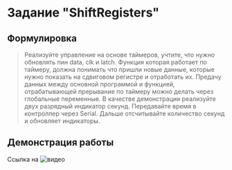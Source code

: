 # Задание "ShiftRegisters"

## Формулировка

> Реализуйте управление на основе таймеров, учтите, что нужно обновлять пин data, clk и latch. Функция которая работает по таймеру, должна понимать что пришли новые данные, которые нужно показать на сдвиговом регистре и отработать их. Предачу данных между основной программой и функцией, отрабатывающей прерывание по таймеру можно делать через глобальные переменные.
В качестве демонстрации реализуйте двух разрядный индикатор секунд. Передавайте время в контроллер через Serial. Дальше отсчитывайте количество секунд и обновляет индикаторы.

## Демонстрация работы

Ссылка на ![видео](https://drive.google.com/file/d/1AoNX_qZAAQvc_3qdQ5A0S9Du78P30ade/view?usp=sharing)
